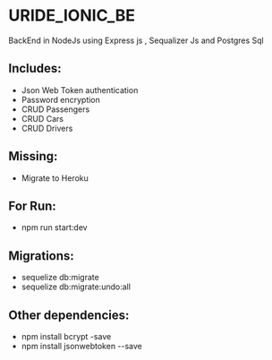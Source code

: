 # URIDE_IONIC_BE
BackEnd in NodeJs using Express js , Sequalizer Js and Postgres Sql

## Includes:
* Json Web Token authentication
* Password encryption
* CRUD Passengers
* CRUD Cars
* CRUD Drivers

## Missing:
* Migrate to Heroku

## For Run:
* npm run start:dev

## Migrations:
* sequelize db:migrate
* sequelize db:migrate:undo:all

## Other dependencies:
* npm install bcrypt -save
* npm install jsonwebtoken --save
